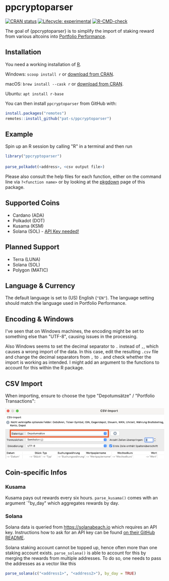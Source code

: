 
# ppcryptoparser

<!-- badges: start -->
[![CRAN status](https://www.r-pkg.org/badges/version/ppcryptoparser)](https://CRAN.R-project.org/package=ppcryptoparser)
[![Lifecycle: experimental](https://img.shields.io/badge/lifecycle-experimental-orange.svg)](https://lifecycle.r-lib.org/articles/stages.html#experimental)
[![R-CMD-check](https://github.com/pat-s/ppcryptoparser/workflows/R-CMD-check/badge.svg)](https://github.com/pat-s/ppcryptoparser/actions)
<!-- badges: end -->

The goal of {ppcryptoparser} is to simplify the import of staking reward from various altcoins into [Portfolio Performance](https://www.portfolio-performance.info/).

## Installation

You need a working installation of [R](https://www.r-project.org/).

Windows: `scoop install r` or [download from CRAN](https://cran.r-project.org/).

macOS: `brew install --cask r` or [download from CRAN](https://cran.r-project.org/).

Ubuntu: `apt install r-base`

You can then install `ppcryptoparser` from GitHub with:

``` r
install.packages("remotes")
remotes::install_github("pat-s/ppcryptoparser")
```

## Example

Spin up an R session by calling "R" in a terminal and then run

```r
library("ppcryptoparser")

parse_polkadot(<address>, <csv output file>)
```

Please also consult the help files for each function, either on the command line via `?<function name>` or by looking at the [pkgdown](https://pat-s.github.io/ppcryptoparser) page of this package.

## Supported Coins

- Cardano (ADA)
- Polkadot (DOT)
- Kusama (KSM)
- Solana (SOL) - [API Key needed!](#solana)

## Planned Support

- Terra (LUNA)
- Solana (SOL)
- Polygon (MATIC)

## Language & Currency

The default language is set to (US) English (`"EN"`).
The language setting should match the language used in Portfolio Performance.

## Encoding & Windows

I've seen that on Windows machines, the encoding might be set to something else than "UTF-8", causing issues in the processing.

Also Windows seems to set the decimal separator to `.` instead of `,`, which causes a wrong import of the data.
In this case, edit the resulting `.csv` file and change the decimal separators from `,` to `.` and check whether the import is working as intended.
I might add an argument to the functions to account for this within the R package.

## CSV Import

When importing, ensure to choose the type "Depotumsätze" / "Portfolio Transactions":

![Screenshot showing how to import CSV](man/figures/readme-1.png)

## Coin-specific Infos

### Kusama

Kusama pays out rewards every six hours.
`parse_kusama()` comes with an argument `"by_day" which aggregates rewards by day.

### Solana

Solana data is queried from https://solanabeach.io which requires an API key.
Instructions how to ask for an API key can be found [on their GitHub README](https://github.com/solana-beach/api).

Solana staking account cannot be topped up, hence often more than one staking account exists.
`parse_solana()` is able to account for this by merging the rewards from multiple addresses.
To do so, one needs to pass the addresses as a vector like this 

```r
parse_solana(c("<address1>", "<address2>"), by_day = TRUE)
```
